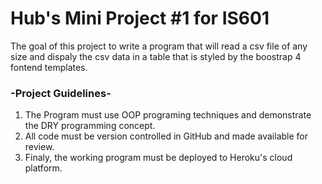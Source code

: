 # Hub's Mini Project #1 for IS601

The goal of this project to write a program that will read a csv file of any size and dispaly 
the csv data in a table that is styled by the boostrap 4 fontend templates.  

###  -Project Guidelines-

1.  The Program must use OOP programing techniques and demonstrate the DRY programming concept.
2.  All code must be version controlled in GitHub and made available for review.
3.  Finaly, the working program must be deployed to Heroku's cloud platform.

